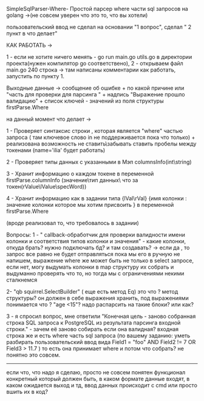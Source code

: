 SimpleSqlParser-Where-
Простой парсер where части sql запросов на golang
->(не совсем уверен что это то, что вы хотели) 

пользовательский ввод не сделал на основании "1 вопрос", сделал " 2 пункт в что делает"

КАК РАБОТАТЬ -> 

1 - если не хотите ничего менять - go run main.go utils.go в директории проекта(нужен компилятор go соответствено), 
2 - открываем файл main.go 240 строка -> там написаны комментарии как работать, запустить по пункту 1.  

Выходные данные -> сообщение об ошибке + по какой причине или "часть для проверки для парсинга " + надпись "Выражение прошло валидацию" + список ключей - значений из поля структуры firstParse.Where 

на данный момент что делает -> 

1 - Проверяет синтаксис строки , которая является "where" частью запроса ( там ключевое слово in не поддерживается пока что только) + реализована возможность не ставить\забывать ставить пробелы между токенами (name='ilia' будет работать)

2 - Проверяет типы данных с указанными в Мэп columnsInfo(int\string)

3 - Хранит информацию о каждом токене в переменной firstParse.columnInfo (значение\тип данных\ что за токен(rValue\lValue\specWord))

4 - Хранит информацию как в задании типа {lVal\rVal} {имя колонки : значение колонки которое мы хотим присвоить } в переменной firstParse.Where


(вроде реализовал то, что требовалось в задании)

Вопросы: 
1 - " callback-обработчик для проверки валидности имени колонки и соответствия типов колонки и значения" - какие колонки, откуда брать? нужно подключать бд? и там создавать? -> если да , то запрос все равно не будет отправляться пока мы его в ручную не напишем, выражение where же может быть не только в select запросе, если нет, могу выдумать колонки в map структуру их собрать и выдуманно проверять что то, но тогда мы с ограничениями некими сталкнемся

2- "qb squirrel.SelectBuilder" ( еще есть метод Eq) это что ? метод структуры? он должен в себе выражения хранить, под выражениями понимается что ? "age <15"? надо распарсить на такие блоки? или как? 

3 - я спросил вопрос, мне ответили "Конечная цель - заново собранная строка SQL запроса к PostgreSQL из результата парсинга входной строки." - зачем её заново собирать если она валидная? входная строка же и есть where часть sql запроса (по вашему заданию: уметь разбирать пользовательский ввод вида Field1 = "foo" AND Field2 != 7 OR Field3 > 11.7 ) то есть она принимает where и потом что собрать? не понятно это совсем.


----------------------------------

если что, что надо я сделаю, просто не совсем понятен функционал конкретный который должен быть, в каком формате данные входят, в каком ожидается выход и тд, ввод данных происходит с cmd или просто вшить их в код?
